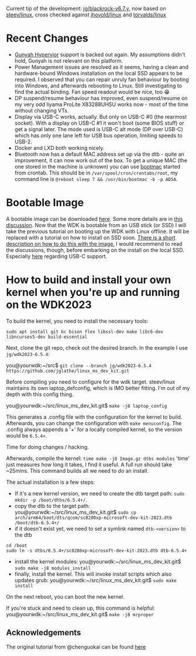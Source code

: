 Current tip of the development: [jg/blackrock-v6.7.y](https://github.com/jglathe/linux_ms_dev_kit/tree/jg/blackrock-v6.7.y), now based on [steev/linux](https://github.com/steev/linux/), cross checked against [jhovold/linux](https://github.com/jhovold/linux.git) and [torvalds/linux](https://github.com/torvalds/linux.git)

# **Recent Changes**
* [Gunyah Hypervior](https://github.com/quic/gunyah-hypervisor) support is backed out again. My assumptions didn't hold, Gunyah is not relevant on this platform.
* Power Management issues are resolved as it seems, having a clean and hardware-bound Windows installation on the local SSD appears to be required. I observed that you can repair unruly fan behaviour by booting into Windows, and afterwards rebooting to Linux. Still investigating to find the actual binding. Fan speed readout would be nice, too :grin:
* DP suspend/resume behaviour has improved, even suspend/resume on my very odd Iiyama ProLite X83288UHSU works now - most of the time without changing VTs.
* Display via USB-C works, actually. But only on USB-C #0 (the rearmost socket). With a display on USB-C #1 it won't boot (some BIOS stuff) or get a signal later. The mode used is USB-C alt mode (DP over USB-C) which has only one lane left for USB bus operation, limiting speeds to USB-2.
* Docker and LXD both working nicely.
* Bluetooth now has a default MAC address set up via the dtb - quite an improvement, it can now work out of the box. To get a unique MAC (the one stored in the machine is unknown) you can use [bootmac](https://gitlab.com/jglathe/bootmac/-/commits/jg/wdk2023) started from crontab. This should be in `/var/spool/cron/crontabs/root`, my command line is `@reboot sleep 7 && /usr/bin/bootmac -b -p AD5A`.

# **Bootable Image**
A bootable image can be downloaded [here](https://drive.google.com/drive/folders/1sc_CpqOMTJNljfvRyLG-xdwB0yduje_O?usp=sharing). Some more details are in [this discussion](https://github.com/jglathe/linux_ms_dev_kit/discussions/1#discussioncomment-6907710). Now that the WDK is bootable from an USB stick (or SSD) I will take the previous tutorial on booting up the WDK with Linux offline. It will be replaced with a tutorial on how to install on SSD soon. [There is a short description on how to do this with the image.](https://github.com/linux-surface/surface-pro-x/issues/43#issuecomment-1705395207) I would recommend to read the discussions, though, before embarking on the install on the local SSD. Especially [here](https://github.com/jglathe/linux_ms_dev_kit/discussions/1#discussioncomment-7038835) regarding USB-C support.

# **How to build and install your own kernel when you're up and running on the WDK2023**
To build the kernel, you need to install the necessary tools:

`sudo apt install git bc bison flex libssl-dev make libc6-dev libncurses5-dev build-essential`

Next, clone the git repo, check out the desired branch. In the example I use `jg/wdk2023-6.5.4`:

you@yourwdk:~/src$ `git clone --branch jg/wdk2023-6.5.4 https://github.com/jglathe/linux_ms_dev_kit.git`

Before compiling you need to configure for the wdk target. steev/linux maintains its own laptop_defconfig, which is IMO better fitting. I'm out of my depth with this config thing.

you@yourwdk:~/src/linux_ms_dev_kit.git$ `make -j8 laptop_config`

This generates a .config file with the configuration for the kernel to build. Afterwards, you can change the configuration with `make menuconfig`. The .config always appends a '+' for a locally compiled kernel, so the version would be `6.5.4+`.

Time for doing changes / hacking.

Afterwards, compile the kernel: `time make -j8 Image.gz dtbs modules`
'time' just measures how long it takes, I find it useful. A full run should take ~25mins. This command builds all we need to do an install.

The actual installation is a few steps:

- If it's a new kernel version, we need to create the dtb target path: `sudo mkdir -p /boot/dtbs/6.5.4+/`.
- copy the dtb to the target path: you@yourwdk:~/src/linux_ms_dev_kit.git$ `sudo cp arch/arm64/boot/dts/qcom/sc8280xp-microsoft-dev-kit-2023.dtb /boot/dtb-6.5.4+/`
- if it doesn't exist yet, we need to set a symlink named `dtb-<version>` to the dtb
```
cd /boot
sudo ln -s dtbs/6.5.4+/sc8280xp-microsoft-dev-kit-2023.dtb dtb-6.5.4+
```
- install the kernel modules: you@yourwdk:~/src/linux_ms_dev_kit.git$ `sudo make -j8 modules_install`
- finally, install the kernel. This will invoke install scripts which also updates grub: you@yourwdk:~/src/linux_ms_dev_kit.git$ `sudo make install`

On the next reboot, you can boot the new kernel.

If you're stuck and need to clean up, this command is helpful: you@yourwdk:~/src/linux_ms_dev_kit.git$ `make -j8 mrproper`

## **Acknowledgements**
The original tutorial from @chenguokai can be found [here](https://github.com/chenguokai/chenguokai/blob/master/tutorial-dev-kit-linux.md)

